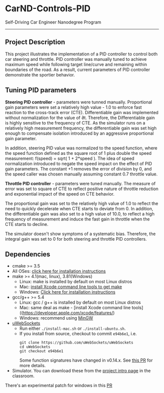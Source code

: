 # CarND-Controls-PID
Self-Driving Car Engineer Nanodegree Program

---

## Project Description

This project illustrates the implementation of a PID controller to control both car steering and throttle. PID controller was manually tuned to achieve maximum speed while following target line/curve and remaining within boundaries of the road. As a result, current parameters of PID controller demonstrate the sportier behavior.

## Tuning PID parameters
**Steering PID controller** - parameters were tunned manually. Proportional gain parameters were set a relatively high value - 1.0 to enforce fast reaction to the cross-track error (CTE). Differentiable gain was implemented without normalization for the value of ∂t. Therefore, the Differentiable gain is highly sensitive to the frequency of CTE. As the simulator runs on a relatively high measurement frequency, the differentiable gain was set high enough to compensate isolation introduced by an aggressive proportional gain parameter.

In addition, steering PID value was normalized to the speed function, where the speed function defined as the square root of 1 plus double the speed measurement: f(speed) = sqrt( 1 + 2*speed ). The idea of speed normalization introduced to negate the speed impact on the effect of PID gain parameters. The constant +1 removes the error of division by 0, and the speed caller was chosen manually assuming constant 0.7 throttle value.

**Throttle PID controller** - parameters were tuned manually. The measure of error was set to square of CTE to reflect positive nature of throttle reduction and exponential impact of the speed on CTE behavior.

The proportional gain was set to the relatively high value of 1.0 to reflect the need to quickly decelerate when CTE starts to deviate from 0. In addition, the differentiable gain was also set to a high value of 10.0, to reflect a high frequency of measurement and induce the fast gain in throttle when the CTE starts to decline.

The simulator doesn't show symptoms of a systematic bias. Therefore, the integral gain was set to 0 for both steering and throttle PID controllers.



## Dependencies

* cmake >= 3.5
 * All OSes: [click here for installation instructions](https://cmake.org/install/)
* make >= 4.1(mac, linux), 3.81(Windows)
  * Linux: make is installed by default on most Linux distros
  * Mac: [install Xcode command line tools to get make](https://developer.apple.com/xcode/features/)
  * Windows: [Click here for installation instructions](http://gnuwin32.sourceforge.net/packages/make.htm)
* gcc/g++ >= 5.4
  * Linux: gcc / g++ is installed by default on most Linux distros
  * Mac: same deal as make - [install Xcode command line tools]((https://developer.apple.com/xcode/features/)
  * Windows: recommend using [MinGW](http://www.mingw.org/)
* [uWebSockets](https://github.com/uWebSockets/uWebSockets)
  * Run either `./install-mac.sh` or `./install-ubuntu.sh`.
  * If you install from source, checkout to commit `e94b6e1`, i.e.
    ```
    git clone https://github.com/uWebSockets/uWebSockets 
    cd uWebSockets
    git checkout e94b6e1
    ```
    Some function signatures have changed in v0.14.x. See [this PR](https://github.com/udacity/CarND-MPC-Project/pull/3) for more details.
* Simulator. You can download these from the [project intro page](https://github.com/udacity/self-driving-car-sim/releases) in the classroom.

There's an experimental patch for windows in this [PR](https://github.com/udacity/CarND-PID-Control-Project/pull/3)
